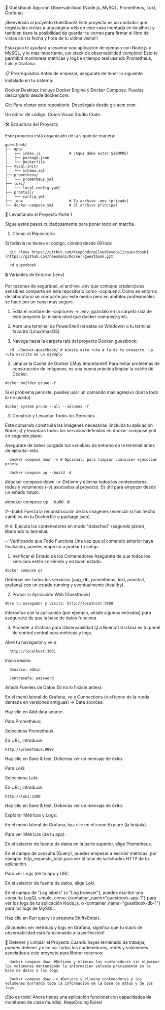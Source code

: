 🚀 Guestbook App con Observabilidad (Node.js, MySQL, Prometheus, Loki, Grafana)

¡Bienvenido al proyecto Guestbook! Este proyecto es un contador que registra las visitas a una página web en este caso montada en localhost y tambien tiene la posibilidad de guardar tu correo para firmar el libro de vistas con la fecha y hora de tu ultima visita!!!

Esta guía te ayudará a levantar una aplicación de ejemplo con Node.js y MySQL, y lo más importante, ¡un stack de observabilidad completo! Esto te permitirá monitorear métricas y logs en tiempo real usando Prometheus, Loki y Grafana.

📋 Prerrequisitos
Antes de empezar, asegúrate de tener lo siguiente instalado en tu sistema:

Docker Desktop: Incluye Docker Engine y Docker Compose. Puedes descargarlo desde docker.com.

Git: Para clonar este repositorio. Descárgalo desde git-scm.com.

Un editor de código: Como Visual Studio Code.

🛠️ Estructura del Proyecto

Este proyecto está organizado de la siguiente manera:

```
guestbook/
├── app/
│   ├── index.js             # ¡Aquí debe estar SIEMPRE!
│   ├── package.json
│   └── Dockerfile
├── mysql-init/
│   └── schema.sql
├── prometheus/
│   └── prometheus.yml
├── loki/
│   └── local-config.yaml
├── promtail/
│   └── config.yml
├── .env                     # Tu archivo .env (privado)
└── docker-compose.yml       # El archivo principal
```

🚀 Levantando el Proyecto Parte 1

Sigue estos pasos cuidadosamente para poner todo en marcha.

1. Clonar el Repositorio 

Si todavía no tienes el código, clónalo desde GitHub:

```
  git clone https://github.com/KeepCodingCloudDevops12/guestbook](https://github.com/naesman1/Docker-guestbook.git
  
  cd guestbook
```
🔒 Variables de Entorno (.env)

Por razones de seguridad, el archivo .env que contiene credenciales sensibles comparte en este repositorio como -copia.env. Como es entorno de laboratorio se comparte por este medio pero en ambitos profesionales se hace por un canal mas seguro. 

1. Edita el nombre de -copia.env -> .env, guárdalo en la carpeta raíz de este proyecto (al mismo nivel que docker-compose.yml).

2. Abre una terminal de PowerShell (si estás en Windows) o tu terminal favorita (Linux/macOS).

3. Navega hasta la carpeta raíz del proyecto Docker-guestbook:

```
  cd ./Docker-guestbook/ # Ajusta esta ruta a la de tu proyecto. La ruta escrita es un ejemplo
```

2. Limpiar la Caché de Docker (¡Muy Importante!)
Para evitar problemas de construcción de imágenes, es una buena práctica limpiar la caché de Docker.

```
docker builder prune -f
```
Si el problema persiste, puedes usar un comando más agresivo (borra todo lo no usado):
```
docker system prune --all --volumes -f
```

3.  Construir y Levantar Todos los Servicios

Este comando construirá las imágenes necesarias (incluida tu aplicación Node.js) y levantará todos los servicios definidos en docker-compose.yml en segundo plano.

Asegúrate de haber cargado tus variables de entorno en la terminal antes de ejecutar esto.

```
  docker compose down -v # Opcional, para limpiar cualquier ejecución previa
  
  docker compose up --build -d
```
  #docker compose down -v: Detiene y elimina todos los contenedores, redes y volúmenes (-v) asociados al proyecto. Es útil para empezar desde un estado limpio.

  #docker compose up --build -d:

  #--build: Fuerza la reconstrucción de las imágenes (esencial si has hecho cambios en tu Dockerfile o package.json).

  #-d: Ejecuta los contenedores en modo "detached" (segundo plano), liberando tu terminal.

✅ Verificando que Todo Funciona
Una vez que el comando anterior haya finalizado, puedes empezar a probar tu setup.

1. Verificar el Estado de los Contenedores
Asegúrate de que todos los servicios estén corriendo y en buen estado:
```
docker compose ps
```
Deberías ver todos los servicios (app, db, prometheus, loki, promtail, grafana) con un estado running y eventualmente (healthy).

2. Probar la Aplicación Web (Guestbook)
```
Abre tu navegador y visita: http://localhost:3000
```
Interactúa con la aplicación (por ejemplo, añade algunas entradas) para asegurarte de que la base de datos funciona.

3. Acceder a Grafana para Observabilidad (¡Lo Bueno!)
Grafana es tu panel de control central para métricas y logs.

  Abre tu navegador y ve a:
```
  http://localhost:3001
```
  Inicia sesión:
```
  Usuario: admin
```
```
  Contraseña: password 
```
Añadir Fuentes de Datos (Si no lo hiciste antes):

  En el menú lateral de Grafana, ve a Connections (o el icono de la rueda dentada en versiones antiguas) -> Data sources.

   Haz clic en Add data source.

  Para Prometheus:

   Selecciona Prometheus.

   En URL, introduce:
   ``` 
   http://prometheus:9090
 ```

   Haz clic en Save & test. Deberías ver un mensaje de éxito.

  Para Loki:

   Selecciona Loki.

   En URL, introduce:
   
   ```
   http://loki:3100
```

   Haz clic en Save & test. Deberías ver un mensaje de éxito.

  Explorar Métricas y Logs:

   En el menú lateral de Grafana, haz clic en el icono Explore (la brújula).

   Para ver Métricas (de tu app):

   En el selector de fuente de datos en la parte superior, elige Prometheus.

   En el campo de consulta (Query), puedes empezar a escribir métricas, por ejemplo: http_requests_total para ver el total de solicitudes HTTP de tu aplicación.

  Para ver Logs (de tu app y DB):

   En el selector de fuente de datos, elige Loki.

   En el campo de "Log labels" (o "Log browser"), puedes escribir una consulta LogQL simple, como: {container_name="guestbook-app-1"} para ver los logs de tu aplicación Node.js, o {container_name="guestbook-db-1"} para los logs de MySQL.

   Haz clic en Run query (o presiona Shift+Enter).

¡Si puedes ver métricas y logs en Grafana, significa que tu stack de observabilidad está funcionando a la perfección!

🛑 Detener y Limpiar el Proyecto
Cuando hayas terminado de trabajar, puedes detener y eliminar todos los contenedores, redes y volúmenes asociados a este proyecto para liberar recursos:
```
  docker compose down #Detiene y elimina los contenedores sin eliminar los volumenes manteniendo la informacion salvada previamente en la base de datos y los logs 
```
```  
  docker compose down -v #Detiene y elimina contenedores y los volumenes borrando toda la informacion de la base de datos y de los logs
```
¡Eso es todo! Ahora tienes una aplicación funcional con capacidades de monitoreo de clase mundial. KeepCoding Rules!

